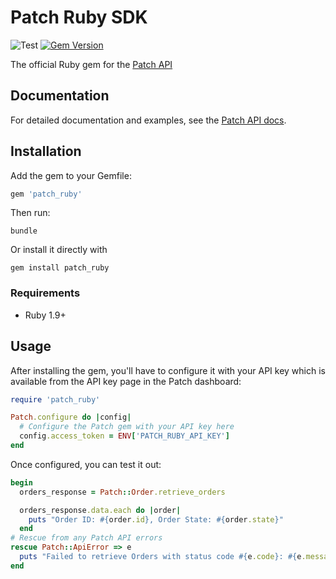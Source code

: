 # Patch Ruby SDK
![Test](https://github.com/patch-technology/patch-ruby/workflows/Test/badge.svg)
[![Gem Version](https://badge.fury.io/rb/patch_ruby.svg)](https://badge.fury.io/rb/patch_ruby)

The official Ruby gem for the [Patch API](https://www.usepatch.com)

## Documentation

For detailed documentation and examples, see the [Patch API docs](https://docs.usepatch.com).

## Installation

Add the gem to your Gemfile:
```ruby
gem 'patch_ruby'
```

Then run:
```shell
bundle
```

Or install it directly with
```shell
gem install patch_ruby
```

### Requirements
- Ruby 1.9+

## Usage

After installing the gem, you'll have to configure it with your API key which is available from the API key page in the Patch dashboard:
```ruby
require 'patch_ruby'

Patch.configure do |config|
  # Configure the Patch gem with your API key here
  config.access_token = ENV['PATCH_RUBY_API_KEY']
end
```

Once configured, you can test it out:
```ruby
begin
  orders_response = Patch::Order.retrieve_orders

  orders_response.data.each do |order|
    puts "Order ID: #{order.id}, Order State: #{order.state}"
  end
# Rescue from any Patch API errors
rescue Patch::ApiError => e
  puts "Failed to retrieve Orders with status code #{e.code}: #{e.message}"
end
```
